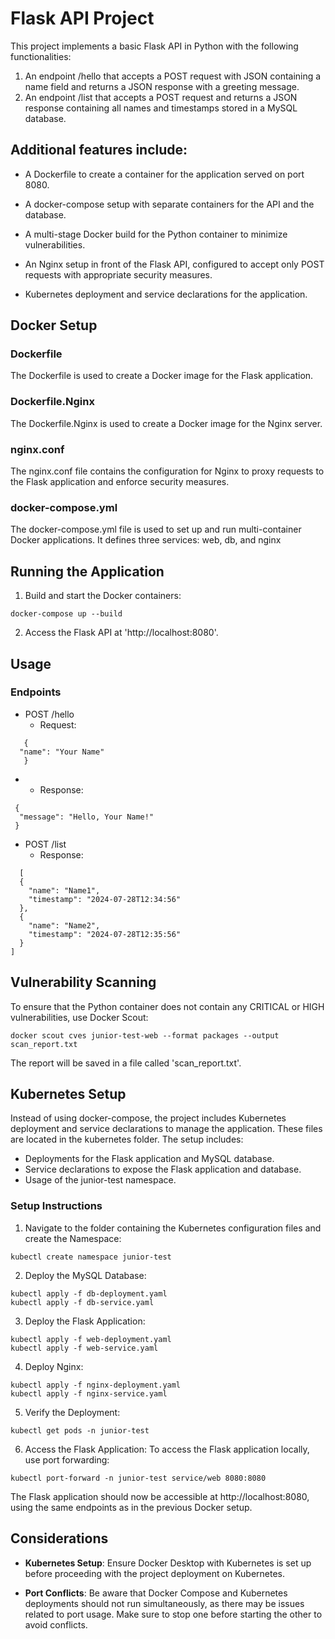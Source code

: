 # Flask API Project

This project implements a basic Flask API in Python with the following functionalities:

1. An endpoint /hello that accepts a POST request with JSON containing a name field and returns a JSON response with a greeting message.
2. An endpoint /list that accepts a POST request and returns a JSON response containing all names and timestamps stored in a MySQL database.

## Additional features include:

- A Dockerfile to create a container for the application served on port 8080.

- A docker-compose setup with separate containers for the API and the database.

- A multi-stage Docker build for the Python container to minimize vulnerabilities.

- An Nginx setup in front of the Flask API, configured to accept only POST requests with appropriate security measures.

- Kubernetes deployment and service declarations for the application.

## Docker Setup

### Dockerfile
The Dockerfile is used to create a Docker image for the Flask application.

### Dockerfile.Nginx
The Dockerfile.Nginx is used to create a Docker image for the Nginx server.

### nginx.conf
The nginx.conf file contains the configuration for Nginx to proxy requests to the Flask application and enforce security measures.

### docker-compose.yml
The docker-compose.yml file is used to set up and run multi-container Docker applications. It defines three services: web, db, and nginx

## Running the Application

1. Build and start the Docker containers:
~~~
docker-compose up --build
~~~
2. Access the Flask API at 'http://localhost:8080'.

## Usage
### Endpoints

- POST /hello
  - Request:
~~~
   {
  "name": "Your Name"
   }
~~~

   - -  Response:
~~~
 {
  "message": "Hello, Your Name!"
 }
~~~

- POST /list
  - Response:

~~~
  [
  {
    "name": "Name1",
    "timestamp": "2024-07-28T12:34:56"
  },
  {
    "name": "Name2",
    "timestamp": "2024-07-28T12:35:56"
  }
]
~~~

## Vulnerability Scanning

To ensure that the Python container does not contain any CRITICAL or HIGH vulnerabilities, use Docker Scout:
~~~
docker scout cves junior-test-web --format packages --output scan_report.txt
~~~
The report will be saved in a file called 'scan_report.txt'.

## Kubernetes Setup
Instead of using docker-compose, the project includes Kubernetes deployment and service declarations to manage the application. These files are located in the kubernetes folder. The setup includes:

- Deployments for the Flask application and MySQL database.
- Service declarations to expose the Flask application and database.
- Usage of the junior-test namespace.

### Setup Instructions

1. Navigate to the folder containing the Kubernetes configuration files and create the Namespace:
~~~
kubectl create namespace junior-test
~~~

2. Deploy the MySQL Database:
~~~
kubectl apply -f db-deployment.yaml
kubectl apply -f db-service.yaml
~~~

3. Deploy the Flask Application:
~~~
kubectl apply -f web-deployment.yaml
kubectl apply -f web-service.yaml
~~~

4. Deploy Nginx:
~~~
kubectl apply -f nginx-deployment.yaml
kubectl apply -f nginx-service.yaml
~~~
5. Verify the Deployment:
~~~
kubectl get pods -n junior-test
~~~
   
6. Access the Flask Application:
To access the Flask application locally, use port forwarding:

~~~
kubectl port-forward -n junior-test service/web 8080:8080
~~~

The Flask application should now be accessible at http://localhost:8080, using the same endpoints as in the previous Docker setup.

## Considerations

- **Kubernetes Setup**: Ensure Docker Desktop with Kubernetes is set up before proceeding with the project deployment on Kubernetes.

- **Port Conflicts**: Be aware that Docker Compose and Kubernetes deployments should not run simultaneously, as there may be issues related to port usage. Make sure to stop one before starting the other to avoid conflicts.

